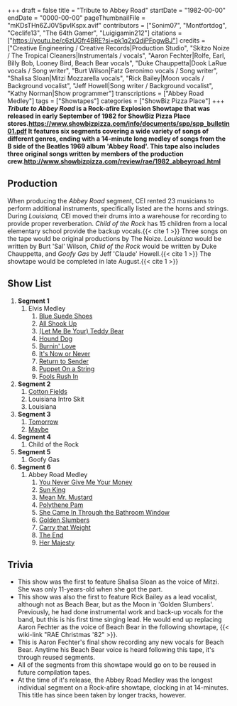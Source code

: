 +++
draft = false
title = "Tribute to Abbey Road"
startDate = "1982-00-00"
endDate = "0000-00-00"
pageThumbnailFile = "mKDsTHn6ZJ0V5pvIKspx.avif"
contributors = ["Sonim07", "Montfortdog", "Ceclife13", "The 64th Gamer", "Luigigamin212"]
citations = ["https://youtu.be/c6zUGfr4BRE?si=pk1q2xQdjPFpgwBJ"]
credits = ["Creative Engineering / Creative Records|Production Studio", "Skitzo Noize / The Tropical Cleaners|Instrumentals / vocals", "Aaron Fechter|Rolfe, Earl, Billy Bob, Looney Bird, Beach Bear vocals", "Duke Chauppetta|Dook LaRue vocals / Song writer", "Burt Wilson|Fatz Geronimo vocals / Song writer", "Shalisa Sloan|Mitzi Mozzarella vocals", "Rick Bailey|Moon vocals / Background vocalist", "Jeff Howell|Song writer / Background vocalist", "Kathy Norman|Show programmer"]
transcriptions = ["Abbey Road Medley"]
tags = ["Showtapes"]
categories = ["ShowBiz Pizza Place"]
+++
***Tribute to Abbey Road* is a Rock-afire Explosion Showtape that was released in early September of 1982 for ShowBiz Pizza Place stores.https://www.showbizpizza.com/info/documents/spp/spp_bulletin01.pdf
It features six segments covering a wide variety of songs of different genres, ending with a 14-minute long medley of songs from the B side of the Beatles 1969 album 'Abbey Road'.
This tape also includes three original songs written by members of the production crew.http://www.showbizpizza.com/review/rae/1982_abbeyroad.html**

## Production

When producing the *Abbey Road* segment, CEI rented 23 musicians to perform additional instruments, specifically listed are the horns and strings. During *Louisiana,* CEI moved their drums into a warehouse for recording to provide proper reverberation. *Child of the Rock* has 15 children from a local elementary school provide the backup vocals.{{< cite 1 >}}
Three songs on the tape would be original productions by The Noize. *Louisiana* would be written by Burt 'Sal' Wilson, *Child of the Rock* would be written by Duke Chauppetta, and *Goofy Gas* by Jeff 'Claude' Howell.{{< cite 1 >}}
The showtape would be completed in late August.{{< cite 1 >}}

## Show List

1.  **Segment 1**
    1.  Elvis Medley
        1.  [Blue Suede Shoes](https://en.wikipedia.org/wiki/Blue_Suede_Shoes)
        2.  [All Shook Up](https://en.wikipedia.org/wiki/All_Shook_Up)
        3.  [(Let Me Be Your) Teddy Bear](https://en.wikipedia.org/wiki/(Let_Me_Be_Your)_Teddy_Bear)
        4.  [Hound Dog](https://en.wikipedia.org/wiki/Hound_Dog_(song))
        5.  [Burnin' Love](https://en.wikipedia.org/wiki/Burning_Love)
        6.  [It's Now or Never](https://en.wikipedia.org/wiki/It%27s_Now_or_Never_(song))
        7.  [Return to Sender](https://en.wikipedia.org/wiki/Return_to_Sender_(song))
        8.  [Puppet On a String](https://en.wikipedia.org/wiki/Puppet_on_a_String_(Elvis_Presley_song))
        9.  [Fools Rush In](https://en.wikipedia.org/wiki/Fools_Rush_In_(Where_Angels_Fear_to_Tread))
2.  **Segment 2**
    1.  [Cotton Fields](https://en.wikipedia.org/wiki/Cotton_Fields)
    2.  Louisiana Intro Skit
    3.  Louisiana
3.  **Segment 3**
    1.  [Tomorrow](https://en.wikipedia.org/wiki/Tomorrow_(Annie))
    2.  [Maybe](https://en.wikipedia.org/wiki/Annie_(musical))
4.  **Segment 4**
    1.  Child of the Rock
5.  **Segment 5**
    1.  Goofy Gas
6.  **Segment 6**
    1.  Abbey Road Medley
        1.  [You Never Give Me Your Money](https://en.wikipedia.org/wiki/You_Never_Give_Me_Your_Money)
        2.  [Sun King](https://en.wikipedia.org/wiki/Sun_King_(song))
        3.  [Mean Mr. Mustard](https://en.wikipedia.org/wiki/Mean_Mr._Mustard)
        4.  [Polythene Pam](https://en.wikipedia.org/wiki/Polythene_Pam)
        5.  [She Came In Through the Bathroom Window](https://en.wikipedia.org/wiki/She_Came_In_Through_the_Bathroom_Window)
        6.  [Golden Slumbers](https://en.wikipedia.org/wiki/Golden_Slumbers)
        7.  [Carry that Weight](https://en.wikipedia.org/wiki/Carry_That_Weight)
        8.  [The End](https://en.wikipedia.org/wiki/The_End_(Beatles_song))
        9.  [Her Majesty](https://en.wikipedia.org/wiki/Her_Majesty_(song))

## Trivia

- This show was the first to feature Shalisa Sloan as the voice of Mitzi. She was only 11-years-old when she got the part.
- This show was also the first to feature Rick Bailey as a lead vocalist, although not as Beach Bear, but as the Moon in 'Golden Slumbers'. Previously, he had done instrumental work and back-up vocals for the band, but this is his first time singing lead. He would end up replacing Aaron Fechter as the voice of Beach Bear in the following showtape, {{< wiki-link "RAE Christmas '82" >}}.
- This is Aaron Fechter's final show recording any new vocals for Beach Bear. Anytime his Beach Bear voice is heard following this tape, it's through reused segments.
- All of the segments from this showtape would go on to be reused in future compilation tapes.
- At the time of it's release, the Abbey Road Medley was the longest individual segment on a Rock-afire showtape, clocking in at 14-minutes. This title has since been taken by longer tracks, however.
